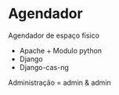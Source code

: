 Agendador
=========

Agendador de espaço físico

 + Apache + Modulo python 
 + Django 
 + Django-cas-ng

Administração = admin & admin